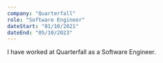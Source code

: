 ```yaml
---
company: "Quarterfall"
role: "Software Engineer"
dateStart: "01/10/2021"
dateEnd: "05/10/2023"
---
```


I have worked at Quarterfall as a Software Engineer.
